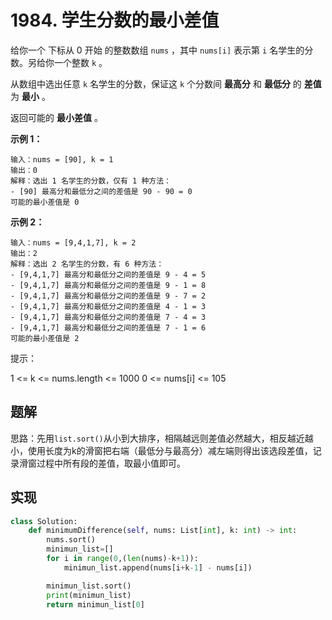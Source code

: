 # 1984. 学生分数的最小差值
给你一个 下标从 0 开始 的整数数组 `nums` ，其中 `nums[i]` 表示第 `i` 名学生的分数。另给你一个整数 `k` 。

从数组中选出任意 `k` 名学生的分数，保证这 `k` 个分数间 **最高分** 和 **最低分** 的 **差值** 为 **最小** 。

返回可能的 **最小差值** 。


**示例 1：**
```shell
输入：nums = [90], k = 1
输出：0
解释：选出 1 名学生的分数，仅有 1 种方法：
- [90] 最高分和最低分之间的差值是 90 - 90 = 0
可能的最小差值是 0
```

**示例 2：**
```shell
输入：nums = [9,4,1,7], k = 2
输出：2
解释：选出 2 名学生的分数，有 6 种方法：
- [9,4,1,7] 最高分和最低分之间的差值是 9 - 4 = 5
- [9,4,1,7] 最高分和最低分之间的差值是 9 - 1 = 8
- [9,4,1,7] 最高分和最低分之间的差值是 9 - 7 = 2
- [9,4,1,7] 最高分和最低分之间的差值是 4 - 1 = 3
- [9,4,1,7] 最高分和最低分之间的差值是 7 - 4 = 3
- [9,4,1,7] 最高分和最低分之间的差值是 7 - 1 = 6
可能的最小差值是 2
```

提示：

1 <= k <= nums.length <= 1000
0 <= nums[i] <= 105

## 题解
思路：先用`list.sort()`从小到大排序，相隔越远则差值必然越大，相反越近越小，使用长度为k的滑窗把右端（最低分与最高分）减左端则得出该选段差值，记录滑窗过程中所有段的差值，取最小值即可。
## 实现
```python
class Solution:
    def minimumDifference(self, nums: List[int], k: int) -> int:
        nums.sort()
        minimun_list=[]
        for i in range(0,(len(nums)-k+1)):
            minimun_list.append(nums[i+k-1] - nums[i])

        minimun_list.sort()
        print(minimun_list)
        return minimun_list[0]
```
